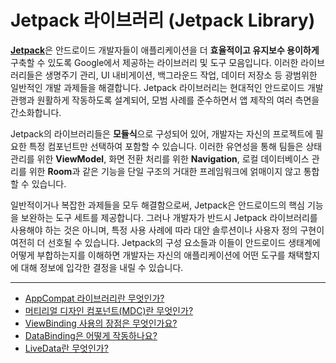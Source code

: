 # Jetpack 라이브러리 (Jetpack Library)

[**Jetpack**](https://developer.android.com/jetpack)은 안드로이드 개발자들이 애플리케이션을 더 **효율적이고 유지보수 용이하게** 구축할 수 있도록 Google에서 제공하는 라이브러리 및 도구 모음입니다. 이러한 라이브러리들은 생명주기 관리, UI 내비게이션, 백그라운드 작업, 데이터 저장소 등 광범위한 일반적인 개발 과제들을 해결합니다. Jetpack 라이브러리는 현대적인 안드로이드 개발 관행과 원활하게 작동하도록 설계되어, 모범 사례를 준수하면서 앱 제작의 여러 측면을 간소화합니다.

Jetpack의 라이브러리들은 **모듈식**으로 구성되어 있어, 개발자는 자신의 프로젝트에 필요한 특정 컴포넌트만 선택하여 포함할 수 있습니다. 이러한 유연성을 통해 팀들은 상태 관리를 위한 **ViewModel**, 화면 전환 처리를 위한 **Navigation**, 로컬 데이터베이스 관리를 위한 **Room**과 같은 기능을 단일 구조의 거대한 프레임워크에 얽매이지 않고 통합할 수 있습니다.

일반적이거나 복잡한 과제들을 모두 해결함으로써, Jetpack은 안드로이드의 핵심 기능을 보완하는 도구 세트를 제공합니다. 그러나 개발자가 반드시 Jetpack 라이브러리를 사용해야 하는 것은 아니며, 특정 사용 사례에 따라 대안 솔루션이나 사용자 정의 구현이 여전히 더 선호될 수 있습니다. Jetpack의 구성 요소들과 이들이 안드로이드 생태계에 어떻게 부합하는지를 이해하면 개발자는 자신의 애플리케이션에 어떤 도구를 채택할지에 대해 정보에 입각한 결정을 내릴 수 있습니다.

---

- [AppCompat 라이브러리란 무엇인가?](./AppCompat/README.md)
- [머티리얼 디자인 컴포넌트(MDC)란 무엇인가?](./MDC/README.md)
- [ViewBinding 사용의 장점은 무엇인가요?](./ViewBinding/README.md)
- [DataBinding은 어떻게 작동하나요?](./DataBinding/README.md)
- [LiveData란 무엇인가?](./LiveData/README.md)